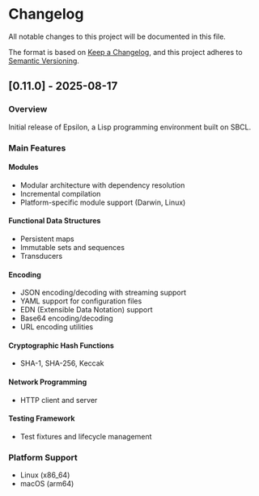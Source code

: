 # Changelog

All notable changes to this project will be documented in this file.

The format is based on [Keep a Changelog](https://keepachangelog.com/en/1.0.0/),
and this project adheres to [Semantic Versioning](https://semver.org/spec/v2.0.0.html).

## [0.11.0] - 2025-08-17

### Overview
Initial release of Epsilon, a Lisp programming environment built on SBCL.

### Main Features

#### Modules
- Modular architecture with dependency resolution
- Incremental compilation 
- Platform-specific module support (Darwin, Linux)

#### Functional Data Structures
- Persistent maps
- Immutable sets and sequences
- Transducers

#### Encoding
- JSON encoding/decoding with streaming support
- YAML support for configuration files
- EDN (Extensible Data Notation) support
- Base64 encoding/decoding
- URL encoding utilities

#### Cryptographic Hash Functions
- SHA-1, SHA-256, Keccak

#### Network Programming
- HTTP client and server

#### Testing Framework
- Test fixtures and lifecycle management

### Platform Support
- Linux (x86_64)
- macOS (arm64)

